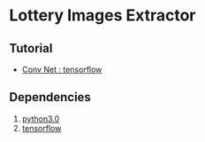 # Lottery Images Extractor

## Tutorial
- [Conv Net : tensorflow](https://www.tensorflow.org/tutorials/layers)

## Dependencies 
1. [python3.0](https://www.python.org/download/releases/3.0/)
2. [tensorflow](https://www.tensorflow.org/)
